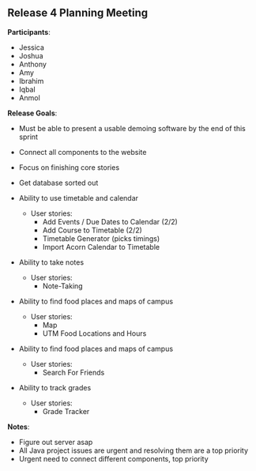 ## Release 4 Planning Meeting

**Participants**:

- Jessica
- Joshua
- Anthony
- Amy
- Ibrahim
- Iqbal
- Anmol

**Release Goals**:
- Must be able to present a usable demoing software by the end of this sprint 
- Connect all components to the website
- Focus on finishing core stories
- Get database sorted out

- Ability to use timetable and calendar
  - User stories:
    - Add Events / Due Dates to Calendar (2/2)
    - Add Course to Timetable (2/2)
    - Timetable Generator (picks timings)
    - Import Acorn Calendar to Timetable
- Ability to take notes
  - User stories:
    - Note-Taking
- Ability to find food places and maps of campus
  - User stories:
    - Map
    - UTM Food Locations and Hours
- Ability to find food places and maps of campus
  - User stories:
    - Search For Friends
- Ability to track grades
  - User stories:
    - Grade Tracker

**Notes**:
- Figure out server asap
- All Java project issues are urgent and resolving them are a top priority
- Urgent need to connect different components, top priority
